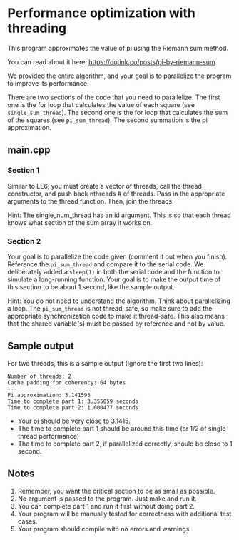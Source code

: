 # Performance optimization with threading

This program approximates the value of pi using the Riemann sum method.

You can read about it here: https://dotink.co/posts/pi-by-riemann-sum.

We provided the entire algorithm, and your goal is to parallelize the program to improve its performance.

There are two sections of the code that you need to parallelize. The first one is the for loop that calculates the value of each square (see `single_sum_thread`). The second one is the for loop that calculates the sum of the squares (see `pi_sum_thread`). The second summation is the pi approximation.

## main.cpp
### Section 1
Similar to LE6, you must create a vector of threads, call the thread constructor, and push back nthreads # of threads. Pass in the appropriate arguments to the thread function. Then, join the threads.

Hint: The single_num_thread has an id argument. This is so that each thread knows what section of the sum array it works on.

### Section 2
Your goal is to parallelize the code given (comment it out when you finish). Reference the `pi_sum_thread` and compare it to the serial code. We deliberately added a `sleep(1)` in both the serial code and the function to simulate a long-running function. Your goal is to make the output time of this section to be about 1 second, like the sample output.

Hint: You do not need to understand the algorithm. Think about parallelizing a loop. The `pi_sum_thread` is not thread-safe, so make sure to add the appropriate synchronization code to make it thread-safe. This also means that the shared variable(s) must be passed by reference and not by value.

## Sample output
For two threads, this is a sample output (Ignore the first two lines):
```
Number of threads: 2
Cache padding for coherency: 64 bytes
---
Pi approximation: 3.141593
Time to complete part 1: 3.355059 seconds
Time to complete part 2: 1.000477 seconds
```
- Your pi should be very close to 3.1415.
- The time to complete part 1 should be around this time (or 1/2 of single thread performance)
- The time to complete part 2, if parallelized correctly, should be close to 1 second.

## Notes
1. Remember, you want the critical section to be as small as possible.
1. No argument is passed to the program. Just make and run it.
1. You can complete part 1 and run it first without doing part 2.
1. Your program will be manually tested for correctness with additional test cases.
1. Your program should compile with no errors and warnings.
